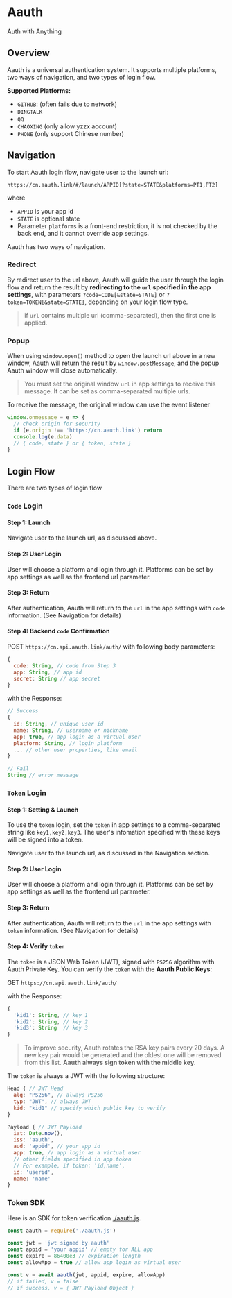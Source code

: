 # Aauth

Auth with Anything

## Overview

Aauth is a universal authentication system. It supports multiple platforms, two ways of navigation, and two types of login flow.

**Supported Platforms:**

- `GITHUB`: (often fails due to network)
- `DINGTALK`
- `QQ`
- `CHAOXING` (only allow yzzx account)
- `PHONE` (only support Chinese number)

## Navigation

To start Aauth login flow, navigate user to the launch url:
```
https://cn.aauth.link/#/launch/APPID[?state=STATE&platforms=PT1,PT2]
```

where
- `APPID` is your app id
- `STATE` is optional state
- Parameter `platforms` is a front-end restriction, it is not checked by the back end, and it cannot override app settings.

Aauth has two ways of navigation.

### Redirect

By redirect user to the url above, Aauth will guide the user through the login flow and return the result by **redirecting to the `url` specified in the app settings**, with parameters `?code=CODE[&state=STATE]` or `?token=TOKEN[&state=STATE]`, depending on your login flow type.

> if `url` contains multiple url (comma-separated), then the first one is applied.

### Popup

When using `window.open()` method to open the launch url above in a new window, Aauth will return the result by `window.postMessage`, and the popup Aauth window will close automatically. 

> You must set the original window `url` in app settings to receive this message. It can be set as comma-separated multiple urls.

To receive the message, the original window can use the event listener 
```js
window.onmessage = e => {
  // check origin for security
  if (e.origin !== 'https://cn.aauth.link') return
  console.log(e.data)
  // { code, state } or { token, state }
}
```

## Login Flow

There are two types of login flow

### `Code` Login

#### Step 1: Launch

Navigate user to the launch url, as discussed above.

#### Step 2: User Login

User will choose a platform and login through it. Platforms can be set by app settings as well as the frontend url parameter.

#### Step 3: Return

After authentication, Aauth will return to the `url` in the app settings with `code` information. (See Navigation for details)

#### Step 4: Backend `code` Confirmation

POST `https://cn.api.aauth.link/auth/` with following body parameters:
```js
{
  code: String, // code from Step 3
  app: String, // app id
  secret: String // app secret
}
```

with the Response:
```js
// Success
{
  id: String, // unique user id
  name: String, // username or nickname
  app: true, // app login as a virtual user
  platform: String, // login platform
  ... // other user properties, like email
}

// Fail
String // error message
```

### `Token` Login

#### Step 1: Setting & Launch

To use the `token` login, set the `token` in app settings to a comma-separated string like `key1,key2,key3`. The user's infomation specified with these keys will be signed into a token.

Navigate user to the launch url, as discussed in the Navigation section.

#### Step 2: User Login

User will choose a platform and login through it. Platforms can be set by app settings as well as the frontend url parameter.

#### Step 3: Return

After authentication, Aauth will return to the `url` in the app settings with `token` information. (See Navigation for details)

#### Step 4: Verify `token`

The `token` is a JSON Web Token (JWT), signed with `PS256` algorithm with Aauth Private Key. You can verify the `token` with the **Aauth Public Keys**:

GET `https://cn.api.aauth.link/auth/`

with the Response:
```js
{
  'kid1': String, // key 1
  'kid2': String, // key 2
  'kid3': String  // key 3
}
```

> To improve security, Aauth rotates the RSA key pairs every 20 days. A new key pair would be generated and the oldest one will be removed from this list. **Aauth always sign token with the middle key.**

The `token` is always a JWT with the following structure:

```js
Head { // JWT Head
  alg: "PS256", // always PS256
  typ: "JWT", // always JWT
  kid: "kid1" // specify which public key to verify
}

Payload { // JWT Payload
  iat: Date.now(),
  iss: 'aauth',
  aud: 'appid', // your app id
  app: true, // app login as a virtual user
  // other fields specified in app.token
  // For example, if token: 'id,name',
  id: 'userid',
  name: 'name'
}
```

### Token SDK

Here is an SDK for token verification [./aauth.js](./aauth.js).

```js
const aauth = require('./aauth.js')

const jwt = 'jwt signed by aauth'
const appid = 'your appid' // empty for ALL app
const expire = 86400e3 // expiration length
const allowApp = true // allow app login as virtual user

const v = await aauth(jwt, appid, expire, allowApp)
// if failed, v = false
// if success, v = { JWT Payload Object }
```
